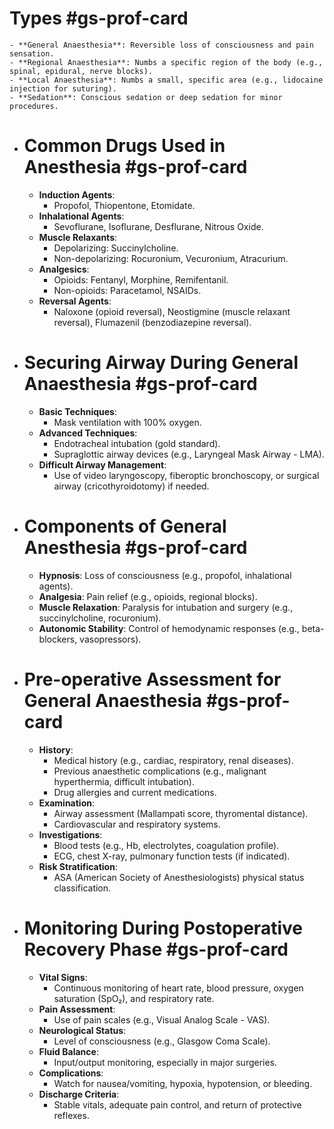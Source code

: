 # Types #gs-prof-card
	- **General Anaesthesia**: Reversible loss of consciousness and pain sensation.
	- **Regional Anaesthesia**: Numbs a specific region of the body (e.g., spinal, epidural, nerve blocks).
	- **Local Anaesthesia**: Numbs a small, specific area (e.g., lidocaine injection for suturing).
	- **Sedation**: Conscious sedation or deep sedation for minor procedures.
- # Common Drugs Used in Anesthesia #gs-prof-card
	- **Induction Agents**:
		- Propofol, Thiopentone, Etomidate.
	- **Inhalational Agents**:
		- Sevoflurane, Isoflurane, Desflurane, Nitrous Oxide.
	- **Muscle Relaxants**:
		- Depolarizing: Succinylcholine.
		- Non-depolarizing: Rocuronium, Vecuronium, Atracurium.
	- **Analgesics**:
		- Opioids: Fentanyl, Morphine, Remifentanil.
		- Non-opioids: Paracetamol, NSAIDs.
	- **Reversal Agents**:
		- Naloxone (opioid reversal), Neostigmine (muscle relaxant reversal), Flumazenil (benzodiazepine reversal).
- # Securing Airway During General Anaesthesia #gs-prof-card
	- **Basic Techniques**:
		- Mask ventilation with 100% oxygen.
	- **Advanced Techniques**:
		- Endotracheal intubation (gold standard).
		- Supraglottic airway devices (e.g., Laryngeal Mask Airway - LMA).
	- **Difficult Airway Management**:
		- Use of video laryngoscopy, fiberoptic bronchoscopy, or surgical airway (cricothyroidotomy) if needed.
- # Components of General Anesthesia #gs-prof-card
	- **Hypnosis**: Loss of consciousness (e.g., propofol, inhalational agents).
	- **Analgesia**: Pain relief (e.g., opioids, regional blocks).
	- **Muscle Relaxation**: Paralysis for intubation and surgery (e.g., succinylcholine, rocuronium).
	- **Autonomic Stability**: Control of hemodynamic responses (e.g., beta-blockers, vasopressors).
- # Pre-operative Assessment for General Anaesthesia #gs-prof-card
	- **History**:
		- Medical history (e.g., cardiac, respiratory, renal diseases).
		- Previous anaesthetic complications (e.g., malignant hyperthermia, difficult intubation).
		- Drug allergies and current medications.
	- **Examination**:
		- Airway assessment (Mallampati score, thyromental distance).
		- Cardiovascular and respiratory systems.
	- **Investigations**:
		- Blood tests (e.g., Hb, electrolytes, coagulation profile).
		- ECG, chest X-ray, pulmonary function tests (if indicated).
	- **Risk Stratification**:
		- ASA (American Society of Anesthesiologists) physical status classification.
- # Monitoring During Postoperative Recovery Phase #gs-prof-card
	- **Vital Signs**:
		- Continuous monitoring of heart rate, blood pressure, oxygen saturation (SpO₂), and respiratory rate.
	- **Pain Assessment**:
		- Use of pain scales (e.g., Visual Analog Scale - VAS).
	- **Neurological Status**:
		- Level of consciousness (e.g., Glasgow Coma Scale).
	- **Fluid Balance**:
		- Input/output monitoring, especially in major surgeries.
	- **Complications**:
		- Watch for nausea/vomiting, hypoxia, hypotension, or bleeding.
	- **Discharge Criteria**:
		- Stable vitals, adequate pain control, and return of protective reflexes.
